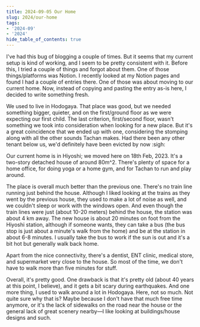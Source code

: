 ```yaml
---
title: 2024-09-05 Our Home
slug: 2024/our-home
tags:
- '2024-09'
- '2024'
hide_table_of_contents: true
---
```

I've had this bug of blogging a couple of times. But it seems that my current setup is kind of working, and I seem to be pretty consistent with it.<!-- truncate --> Before this, I tried a couple of things and forgot about them. One of those things/platforms was Notion. I recently looked at my Notion pages and found I had a couple of entries there. One of those was about moving to our current home. Now, instead of copying and pasting the entry as-is here, I decided to write something fresh.

We used to live in Hodogaya. That place was good, but we needed something bigger, quieter, and on the first/ground floor as we were expecting our first child. The last criterion, first/second floor, wasn't something we took into consideration when looking for a new place. But it's a great coincidence that we ended up with one, considering the stomping along with all the other sounds Tachan makes. Had there been any other tenant below us, we'd definitely have been evicted by now :sigh:

Our current home is in Hiyoshi; we moved here on 18th Feb, 2023. It's a two-story detached house of around 80m^2. There's plenty of space for a home office, for doing yoga or a home gym, and for Tachan to run and play around.

The place is overall much better than the previous one. There's no train line running just behind the house. Although I liked looking at the trains as they went by the previous house, they used to make a lot of noise as well, and we couldn't sleep or work with the windows open. And even though the train lines were just (about 10-20 meters) behind the house, the station was about 4 km away. The new house is about 20 minutes on foot from the Hiyoshi station, although if someone wants, they can take a bus (the bus stop is just about a minute's walk from the home) and be at the station in about 6-8 minutes. I usually take the bus to work if the sun is out and it's a bit hot but generally walk back home.

Apart from the nice connectivity, there's a dentist, ENT clinic, medical store, and supermarket very close to the house. So most of the time, we don't have to walk more than five minutes for stuff.

Overall, it's pretty good. One drawback is that it's pretty old (about 40 years at this point, I believe), and it gets a bit scary during earthquakes. And one more thing, I used to walk around a lot in Hodogaya. Here, not so much. Not quite sure why that is? Maybe because I don't have that much free time anymore, or it's the lack of sidewalks on the road near the house or the general lack of great scenery nearby—I like looking at buildings/house designs and such.
